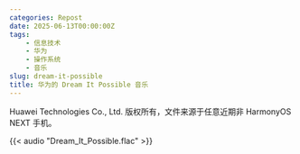 ```yaml
---
categories: Repost
date: 2025-06-13T00:00:00Z
tags:
    - 信息技术
    - 华为
    - 操作系统
    - 音乐
slug: dream-it-possible
title: 华为的 Dream It Possible 音乐
---
```


Huawei Technologies Co., Ltd. 版权所有，文件来源于任意近期非 HarmonyOS NEXT 手机。

{{< audio "Dream_It_Possible.flac" >}}
